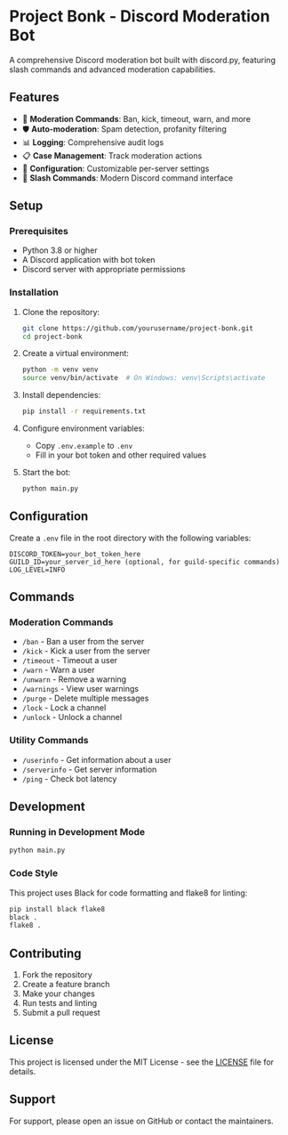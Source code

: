 # Project Bonk - Discord Moderation Bot

A comprehensive Discord moderation bot built with discord.py, featuring slash commands and advanced moderation capabilities.

## Features

- 🔨 **Moderation Commands**: Ban, kick, timeout, warn, and more
- 🛡️ **Auto-moderation**: Spam detection, profanity filtering
- 📊 **Logging**: Comprehensive audit logs
- 📋 **Case Management**: Track moderation actions
- 🔧 **Configuration**: Customizable per-server settings
- 🎯 **Slash Commands**: Modern Discord command interface

## Setup

### Prerequisites

- Python 3.8 or higher
- A Discord application with bot token
- Discord server with appropriate permissions

### Installation

1. Clone the repository:
   ```bash
   git clone https://github.com/yourusername/project-bonk.git
   cd project-bonk
   ```

2. Create a virtual environment:
   ```bash
   python -m venv venv
   source venv/bin/activate  # On Windows: venv\Scripts\activate
   ```

3. Install dependencies:
   ```bash
   pip install -r requirements.txt
   ```

4. Configure environment variables:
   - Copy `.env.example` to `.env`
   - Fill in your bot token and other required values

5. Start the bot:
   ```bash
   python main.py
   ```

## Configuration

Create a `.env` file in the root directory with the following variables:

```env
DISCORD_TOKEN=your_bot_token_here
GUILD_ID=your_server_id_here (optional, for guild-specific commands)
LOG_LEVEL=INFO
```

## Commands

### Moderation Commands

- `/ban` - Ban a user from the server
- `/kick` - Kick a user from the server
- `/timeout` - Timeout a user
- `/warn` - Warn a user
- `/unwarn` - Remove a warning
- `/warnings` - View user warnings
- `/purge` - Delete multiple messages
- `/lock` - Lock a channel
- `/unlock` - Unlock a channel

### Utility Commands

- `/userinfo` - Get information about a user
- `/serverinfo` - Get server information
- `/ping` - Check bot latency

## Development

### Running in Development Mode

```bash
python main.py
```

### Code Style

This project uses Black for code formatting and flake8 for linting:

```bash
pip install black flake8
black .
flake8 .
```

## Contributing

1. Fork the repository
2. Create a feature branch
3. Make your changes
4. Run tests and linting
5. Submit a pull request

## License

This project is licensed under the MIT License - see the [LICENSE](LICENSE) file for details.

## Support

For support, please open an issue on GitHub or contact the maintainers.
